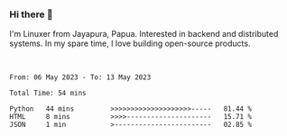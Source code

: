### Hi there 👋

I'm Linuxer from Jayapura, Papua. Interested in backend and distributed systems. In my spare time, I love building open-source products.

<br>

 
 <!--START_SECTION:waka-->

```text
From: 06 May 2023 - To: 13 May 2023

Total Time: 54 mins

Python   44 mins         >>>>>>>>>>>>>>>>>>>>-----   81.44 %
HTML     8 mins          >>>>---------------------   15.71 %
JSON     1 min           >------------------------   02.85 %
```

<!--END_SECTION:waka-->
